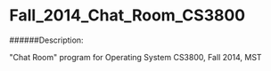 Fall_2014_Chat_Room_CS3800
==========================

######Description:

"Chat Room" program for Operating System CS3800, Fall 2014, MST
